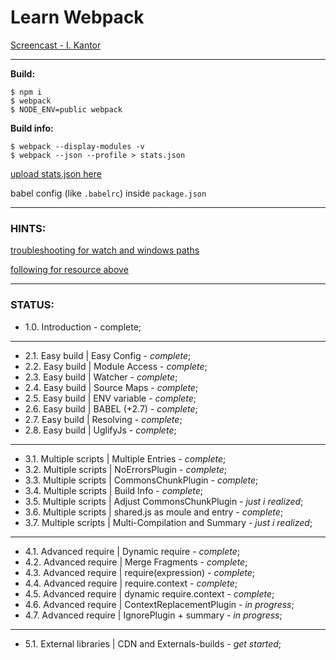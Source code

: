 # Learn Webpack

[Screencast - I. Kantor](https://www.youtube.com/playlist?list=PLDyvV36pndZHfBThhg4Z0822EEG9VGenn)




***
**Build:**
```
$ npm i
$ webpack
$ NODE_ENV=public webpack
```

**Build info:**
```
$ webpack --display-modules -v
$ webpack --json --profile > stats.json
```

[upload stats.json here](https://webpack.github.io/analyse/)

babel config (like `.babelrc`) inside `package.json`




***
### HINTS:

[troubleshooting for watch and windows paths](https://webpack.github.io/docs/troubleshooting.html#windows-paths)

[following for resource above](https://webpack.github.io/docs/configuration.html#resolve-root)




***
### STATUS:

+ 1.0. Introduction - complete;

***
+ 2.1. Easy build | Easy Config   - *complete*;
+ 2.2. Easy build | Module Access - *complete*;
+ 2.3. Easy build | Watcher       - *complete*;
+ 2.4. Easy build | Source Maps   - *complete*;
+ 2.5. Easy build | ENV variable  - *complete*;
+ 2.6. Easy build | BABEL (+2.7)  - *complete*;
+ 2.7. Easy build | Resolving     - *complete*;
+ 2.8. Easy build | UglifyJs      - *complete*;

***
+ 3.1. Multiple scripts | Multiple Entries              - *complete*;
+ 3.2. Multiple scripts | NoErrorsPlugin                - *complete*;
+ 3.3. Multiple scripts | CommonsChunkPlugin            - *complete*;
+ 3.4. Multiple scripts | Build Info                    - *complete*;
+ 3.5. Multiple scripts | Adjust CommonsChunkPlugin     - *just i realized*;
+ 3.6. Multiple scripts | shared.js as moule and entry  - *complete*;
+ 3.7. Multiple scripts | Multi-Compilation and Summary - *just i realized*;

***
+ 4.1. Advanced require | Dynamic require          - *complete*;
+ 4.2. Advanced require | Merge Fragments          - *complete*;
+ 4.3. Advanced require | require(expression)      - *complete*;
+ 4.4. Advanced require | require.context          - *complete*;
+ 4.5. Advanced require | dynamic require.context  - *complete*;
+ 4.6. Advanced require | ContextReplacementPlugin - *in progress*;
+ 4.7. Advanced require | IgnorePlugin + summary   - *in progress*;

***
+ 5.1. External libraries | CDN and Externals-builds - *get started*;




